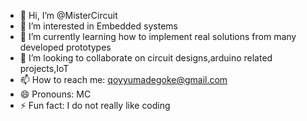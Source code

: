 - 👋 Hi, I’m @MisterCircuit
- 👀 I’m interested in Embedded systems
- 🌱 I’m currently learning how to implement real solutions from many developed prototypes
- 💞️ I’m looking to collaborate on circuit designs,arduino related projects,IoT
- 📫 How to reach me: qoyyumadegoke@gmail.com
- 😄 Pronouns: MC
- ⚡ Fun fact: I do not really like coding

<!---
MisterCircuit/MisterCircuit is a ✨ special ✨ repository because its `README.md` (this file) appears on your GitHub profile.
You can click the Preview link to take a look at your changes.
--->
